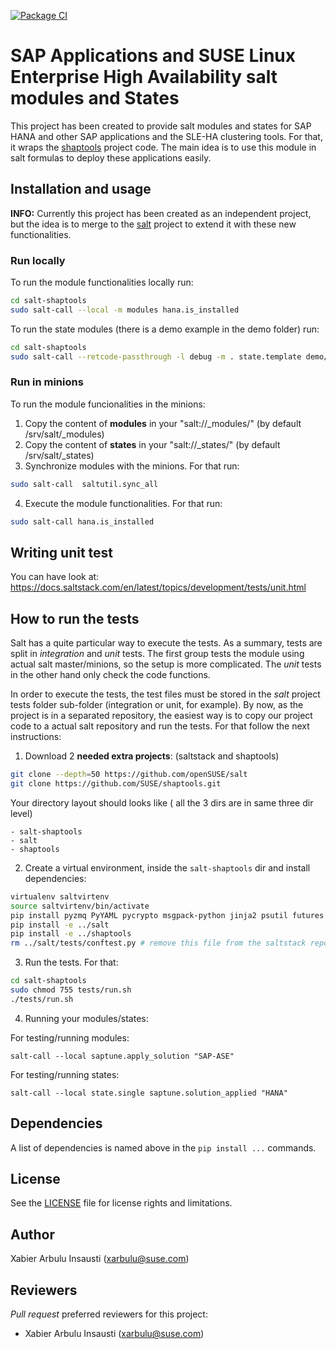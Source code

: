[![Package CI](https://github.com/SUSE/salt-shaptools/actions/workflows/salt-shaptools-ci.yml/badge.svg)](https://github.com/SUSE/salt-shaptools/actions/workflows/salt-shaptools-ci.yml)

# SAP Applications and SUSE Linux Enterprise High Availability salt modules and States

This project has been created to provide salt modules and states for SAP HANA and other SAP applications and the SLE-HA clustering tools. For that,
it wraps the [shaptools](https://github.com/SUSE/shaptools) project code. The
main idea is to use this module in salt formulas to deploy these applications easily.

## Installation and usage

**INFO:** Currently this project has been created as an independent project, but
the idea is to merge to the [salt](https://github.com/saltstack/salt) project
to extend it with these new functionalities.

### Run locally

To run the module functionalities locally run:

```bash
cd salt-shaptools
sudo salt-call --local -m modules hana.is_installed
```

To run the state modules (there is a demo example in the demo folder) run:

```bash
cd salt-shaptools
sudo salt-call --retcode-passthrough -l debug -m . state.template demo/primary.sls
```

### Run in minions

To run the module funcionalities in the minions:

1. Copy the content of **modules** in your "salt://\_modules/" (by default /srv/salt/\_modules)
2. Copy the content of **states** in your "salt://\_states/" (by default /srv/salt/\_states)
3. Synchronize modules with the minions. For that run:

```bash
sudo salt-call  saltutil.sync_all
```

4. Execute the module functionalities. For that run:

```bash
sudo salt-call hana.is_installed
```

## Writing unit test

You can have look at: https://docs.saltstack.com/en/latest/topics/development/tests/unit.html

## How to run the tests

Salt has a quite particular way to execute the tests. As a summary, tests are split
in _integration_ and _unit_ tests. The first group tests the module using actual
salt master/minions, so the setup is more complicated. The _unit_ tests in the other
hand only check the code functions.

In order to execute the tests, the test files must be stored in the _salt_ project
tests folder sub-folder (integration or unit, for example). By now, as the project
is in a separated repository, the easiest way is to copy our project code to a
actual salt repository and run the tests. For that follow the next instructions:

1. Download 2 **needed extra projects**: (saltstack and shaptools)

```bash
git clone --depth=50 https://github.com/openSUSE/salt
git clone https://github.com/SUSE/shaptools.git
```

Your directory layout should looks like ( all the 3 dirs are in same three dir level)

```
- salt-shaptools
- salt
- shaptools
```

2. Create a virtual environment, inside the `salt-shaptools` dir and install dependencies:

```bash
virtualenv saltvirtenv
source saltvirtenv/bin/activate
pip install pyzmq PyYAML pycrypto msgpack-python jinja2 psutil futures tornado pytest-salt-factories mock pytest-cov
pip install -e ../salt
pip install -e ../shaptools
rm ../salt/tests/conftest.py # remove this file from the saltstack repo
```

3. Run the tests. For that:

```bash
cd salt-shaptools
sudo chmod 755 tests/run.sh
./tests/run.sh
```

4. Running your modules/states:

For testing/running modules:

```
salt-call --local saptune.apply_solution "SAP-ASE"

```

For testing/running states:

```
salt-call --local state.single saptune.solution_applied "HANA"
```

## Dependencies

A list of dependencies is named above in the `pip install ...` commands.

## License

See the [LICENSE](LICENSE) file for license rights and limitations.

## Author

Xabier Arbulu Insausti (xarbulu@suse.com)

## Reviewers

_Pull request_ preferred reviewers for this project:

- Xabier Arbulu Insausti (xarbulu@suse.com)
